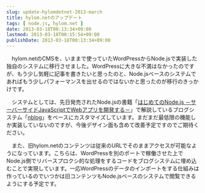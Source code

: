 ```yaml
---
slug: update-hylomdotnet-2013-march
title: hylom.netのアップデート
tags: [ node.js, hylom.net ]
date: 2013-03-18T00:13:34+09:00
lastmod: 2013-03-18T00:15:54+09:00
publishDate: 2013-03-18T00:13:34+09:00
---
```


<p>　hylom.netのCMSを、いままで使っていたWordPressからNode.jsで実装した独自のシステムに移行させました。WordPressに大きな不満はなかったのですが、もう少し気軽に記事を書きたいと思ったのと、Node.jsベースのシステムであればもう少しパフォーマンスを出せるのではないかと思ったのが移行のきっかけです。</p>

<p>　システムとしては、先日発売されたNode.jsの書籍「<a href="http://www.sbcr.jp/products/4797370904.html">はじめてのNode.js －サーバーサイドJavaScriptでWebアプリを開発する－</a>」で解説しているブログシステム「<a href="http://sourceforge.jp/users/hylom/pf/node_sample_nblog/scm/">nblog</a>」をベースにカスタマイズしています。まだまだ最低限の機能しか実装していないのですが、今後デザイン面も含めて改善予定ですのでご期待ください。</p>

<p>　また、旧hylom.netのコンテンツは従来のURLでそのままアクセスが可能なようになっています。こちらは、WordPressを別のポートで稼働させた上でNode.js側でリバースプロクシ的な処理をするコードをブログシステムに埋め込むことで実現しています。一応WordPressのデータのインポートをする仕組みは作っているのでいつかは旧コンテンツもNode.jsベースのシステムで閲覧できるようにする予定です。</p>
